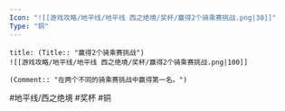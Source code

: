 ```yaml
---
Icon: "![[游戏攻略/地平线/地平线 西之绝境/奖杯/赢得2个骑乘赛挑战.png|30]]"
Type: "铜"
---
```

```ad-common-bronze-trophy
title: (Title:: "赢得2个骑乘赛挑战")
![[游戏攻略/地平线/地平线 西之绝境/奖杯/赢得2个骑乘赛挑战.png|100]]

(Comment:: "在两个不同的骑乘赛挑战中赢得第一名。")
```

#地平线/西之绝境 #奖杯 #铜
